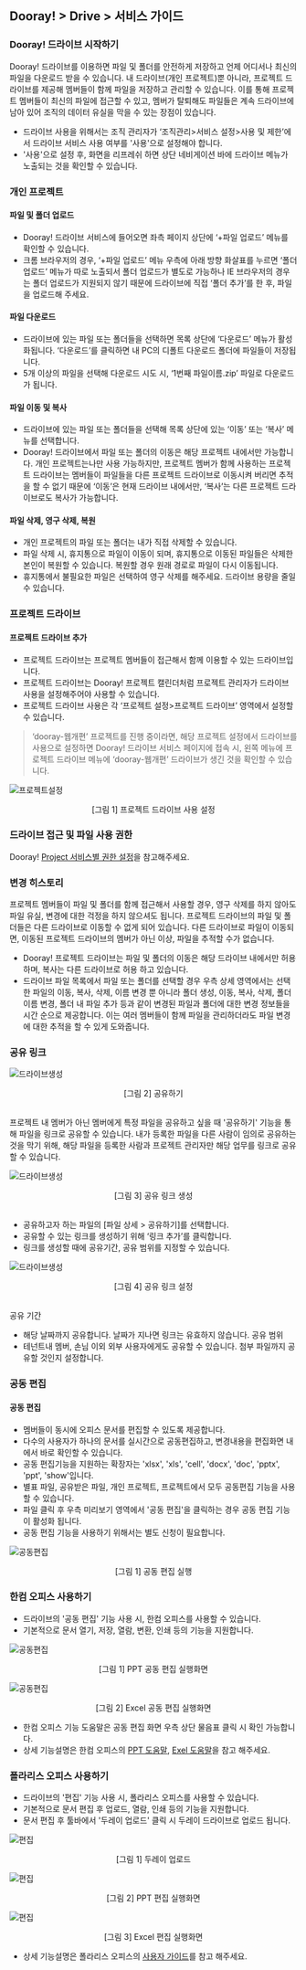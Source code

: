 ## Dooray! > Drive > 서비스 가이드

### Dooray! 드라이브 시작하기 
Dooray! 드라이브를 이용하면 파일 및 폴더를 안전하게 저장하고 언제 어디서나 최신의 파일을 다운로드 받을 수 있습니다. 
내 드라이브(개인 프로젝트)뿐 아니라, 프로젝트 드라이브를 제공해 멤버들이 함께 파일을 저장하고 관리할 수 있습니다. 이를 통해 프로젝트 멤버들이 최신의 파일에 접근할 수 있고, 멤버가 탈퇴해도 파일들은 계속 드라이브에 남아 있어 조직의 데이터 유실을 막을 수 있는 장점이 있습니다.
- 드라이브 사용을 위해서는 조직 관리자가 ‘조직관리&gt;서비스 설정&gt;사용 및 제한’에서 드라이브 서비스 사용 여부를 '사용'으로 설정해야 합니다.
- '사용'으로 설정 후, 화면을 리프레쉬 하면 상단 네비게이션 바에 드라이브 메뉴가 노출되는 것을 확인할 수 있습니다.

### 개인 프로젝트 
#### 파일 및 폴더 업로드
- Dooray! 드라이브 서비스에 들어오면 좌측 페이지 상단에 ‘+파일 업로드’ 메뉴를 확인할 수 있습니다.
- 크롬 브라우저의 경우, ‘+파일 업로드’ 메뉴 우측에 아래 방향 화살표를 누르면 ‘폴더 업로드’ 메뉴가 따로 노출되서 폴더 업로드가 별도로 가능하나 IE 브라우저의 경우는 폴더 업로드가 지원되지 않기 때문에 드라이브에 직접 ‘폴더 추가’를 한 후, 파일을 업로드해 주세요.

#### 파일 다운로드
- 드라이브에 있는 파일 또는 폴더들을 선택하면 목록 상단에 ‘다운로드’ 메뉴가 활성화됩니다. ‘다운로드’를 클릭하면 내 PC의 디폴트 다운로드 폴더에 파일들이 저장됩니다.
-	5개 이상의 파일을 선택해 다운로드 시도 시, ‘1번째 파일이름.zip’ 파일로 다운로드가 됩니다.

#### 파일 이동 및 복사
- 드라이브에 있는 파일 또는 폴더들을 선택해 목록 상단에 있는 ‘이동’ 또는 ‘복사’ 메뉴를 선택합니다.
-	Dooray! 드라이브에서 파일 또는 폴더의 이동은 해당 프로젝트 내에서만 가능합니다. 개인 프로젝트는나만 사용 가능하지만, 프로젝트 멤버가 함께 사용하는 프로젝트 드라이브는 멤버들이 파일들을 다른 프로젝트 드라이브로 이동시켜 버리면 추적을 할 수 없기 때문에 ‘이동’은 현재 드라이브 내에서만, ‘복사’는 다른 프로젝트 드라이브로도 복사가 가능합니다.

#### 파일 삭제, 영구 삭제, 복원
-	개인 프로젝트의 파일 또는 폴더는 내가 직접 삭제할 수 있습니다.
-	파일 삭제 시, 휴지통으로 파일이 이동이 되며, 휴지통으로 이동된 파일들은 삭제한 본인이 복원할 수 있습니다. 복원할 경우 원래 경로로 파일이 다시 이동됩니다.
-	휴지통에서 불필요한 파일은 선택하여 영구 삭제를 해주세요. 드라이브 용량을 줄일 수 있습니다.

### 프로젝트 드라이브 
#### 프로젝트 드라이브 추가
- 프로젝트 드라이브는 프로젝트 멤버들이 접근해서 함께 이용할 수 있는 드라이브입니다. 
- 프로젝트 드라이브는 Dooray! 프로젝트 캘린더처럼 프로젝트 관리자가 드라이브 사용을 설정해주어야 사용할 수 있습니다.
- 프로젝트 드라이브 사용은 각 ‘프로젝트 설정&gt;프로젝트 드라이브’ 영역에서 설정할 수 있습니다.
> ‘dooray-웹개편’ 프로젝트를 진행 중이라면, 해당 프로젝트 설정에서 드라이브를 사용으로 설정하면 Dooray! 드라이브 서비스 페이지에 접속 시,
> 왼쪽 메뉴에 프로젝트 드라이브 메뉴에 ‘dooray-웹개편’ 드라이브가 생긴 것을 확인할 수 있습니다.

![프로젝트설정](http://static.toastoven.net/prod_dooray_drive/Drive_01_ko.png)
<center>[그림 1] 프로젝트 드라이브 사용 설정</center>
          
### 드라이브 접근 및 파일 사용 권한  
Dooray! [Project 서비스별 권한 설정](https://docs.toast.com/ko/Dooray/Project/ko/service-guide-detail/)을 참고해주세요.  

### 변경 히스토리
프로젝트 멤버들이 파일 및 폴더를 함께 접근해서 사용할 경우, 영구 삭제를 하지 않아도 파일 유실, 변경에 대한 걱정을 하지 않으셔도 됩니다. 프로젝트 드라이브의 파일 및 폴더들은 다른 드라이브로 이동할 수 없게 되어 있습니다. 다른 드라이브로 파일이 이동되면, 이동된 프로젝트 드라이브의 멤버가 아닌 이상, 파일을 추적할 수가 없습니다.
- Dooray! 프로젝트 드라이브는 파일 및 폴더의 이동은 해당 드라이브 내에서만 허용하며, 복사는 다른 드라이브로 허용 하고 있습니다.
- 드라이브 파일 목록에서 파일 또는 폴더를 선택할 경우 우측 상세 영역에서는 선택한 파일의 이동, 복사, 삭제, 이름 변경 뿐 아니라 폴더 생성, 이동, 복사, 삭제, 폴더 이름 변경, 폴더 내 파일 추가 등과 같이 변경된 파일과 폴더에 대한 변경 정보들을 시간 순으로 제공합니다. 이는 여러 멤버들이 함께 파일을 관리하더라도 파일 변경에 대한 추적을 할 수 있게 도와줍니다.

### 공유 링크

![드라이브생성](http://static.toastoven.net/prod_dooray_drive/Drive_03_ko.png)
<center>[그림 2] 공유하기</center>  

프로젝트 내 멤버가 아닌 멤버에게 특정 파일을 공유하고 싶을 때 '공유하기' 기능을 통해 파일을 링크로 공유할 수 있습니다. 내가 등록한 파일을 다른 사람이 임의로 공유하는 것을 막기 위해, 해당 파일을 등록한 사람과 프로젝트 관리자만 해당 업무를 링크로 공유할 수 있습니다. 

![드라이브생성](http://static.toastoven.net/prod_dooray_drive/Drive_04_ko.png)
<center>[그림 3] 공유 링크 생성 </center>  

-	공유하고자 하는 파일의 [파일 상세 > 공유하기]를 선택합니다. 
-	공유할 수 있는 링크를 생성하기 위해 ‘링크 추가’를 클릭합니다.
-	링크를 생성할 때에 공유기간, 공유 범위를 지정할 수 있습니다. 

![드라이브생성](http://static.toastoven.net/prod_dooray_drive/Drive_05_ko.png)
<center>[그림 4] 공유 링크 설정</center>  

공유 기간
-	해당 날짜까지 공유합니다. 날짜가 지나면 링크는 유효하지 않습니다.
공유 범위
-	테넌트내 멤버, 손님 이외 외부 사용자에게도 공유할 수 있습니다.  첨부 파일까지 공유할 것인지 설정합니다.


### 공동 편집

#### 공동 편집 
- 멤버들이 동시에 오피스 문서를 편집할 수 있도록 제공합니다. 
- 다수의 사용자가 하나의 문서를 실시간으로 공동편집하고, 변경내용을 편집화면 내에서 바로 확인할 수 있습니다.
- 공동 편집기능을 지원하는 확장자는  'xlsx', 'xls', 'cell', 'docx', 'doc', 'pptx', 'ppt', 'show'입니다.
- 별표 파일, 공유받은 파일, 개인 프로젝트, 프로젝트에서 모두 공동편집 기능을 사용할 수 있습니다.
- 파일 클릭 후 우측 미리보기 영역에서 '공동 편집'을 클릭하는 경우 공동 편집 기능이 활성화 됩니다.
- 공동 편집 기능을 사용하기 위해서는 별도 신청이 필요합니다.

![공동편집](http://static.toastoven.net/prod_dooray_drive/Collaborative%real-time%editing_01.png)
<center>[그림 1] 공동 편집 실행</center>  


### 한컴 오피스 사용하기
- 드라이브의 '공동 편집' 기능 사용 시, 한컴 오피스를 사용할 수 있습니다. 
- 기본적으로 문서 열기, 저장, 열람, 변환, 인쇄 등의 기능을 지원합니다.

![공동편집](http://static.toastoven.net/prod_dooray_drive/Collaborativereal-timeediting_PPT.png)
<center>[그림 1] PPT 공동 편집 실행화면</center>  

![공동편집](http://static.toastoven.net/prod_dooray_drive/Collaborativereal-timeediting_Excel.png)
<center>[그림 2] Excel 공동 편집 실행화면</center>  

- 한컴 오피스 기능 도움말은 공동 편집 화면 우측 상단 물음표 클릭 시 확인 가능합니다.
- 상세 기능설명은 한컴 오피스의 [PPT 도움말](https://office.dooray.com/cloud-office/help/Hcell/ko_kr/index.htm#t=intro%2Fintro.html), [Exel 도움말](https://office.dooray.com/cloud-office/help/Hshow/ko_kr/index.htm#t=intro%2Fwebsample.html)을 참고 해주세요.


### 폴라리스 오피스 사용하기
- 드라이브의 '편집' 기능 사용 시, 폴라리스 오피스를 사용할 수 있습니다. 
- 기본적으로 문서 편집 후 업로드, 열람, 인쇄 등의 기능을 지원합니다.
- 문서 편집 후 툴바에서 '두레이 업로드' 클릭 시 두레이 드라이브로 업로드 됩니다. 

![편집](http://static.toastoven.net/prod_dooray_drive/editing_01.png)
<center>[그림 1] 두레이 업로드 </center>  

![편집](http://static.toastoven.net/prod_dooray_drive/editing_ppt.png)
<center>[그림 2] PPT 편집 실행화면</center>  

![편집](http://static.toastoven.net/prod_dooray_drive/editing_excel.png)
<center>[그림 3] Excel 편집 실행화면</center>  

- 상세 기능설명은 폴라리스 오피스의 [사용자 가이드](http://pc.polarisoffice.com/help/kor/PO2017/)를 참고 해주세요.
